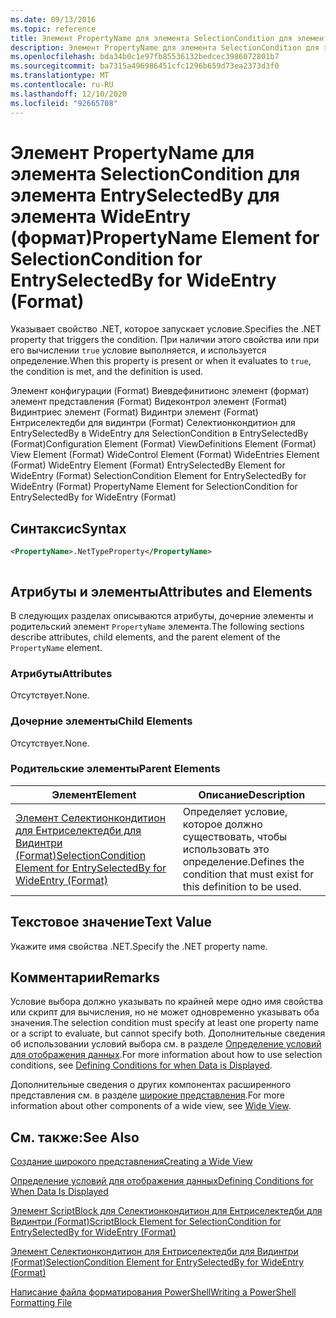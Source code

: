 ```yaml
---
ms.date: 09/13/2016
ms.topic: reference
title: Элемент PropertyName для элемента SelectionCondition для элемента EntrySelectedBy для элемента WideEntry (формат)
description: Элемент PropertyName для элемента SelectionCondition для элемента EntrySelectedBy для элемента WideEntry (формат)
ms.openlocfilehash: bda34b0c1e97fb85536132bedcec3986072801b7
ms.sourcegitcommit: ba7315a496986451cfc1296b659d73ea2373d3f0
ms.translationtype: MT
ms.contentlocale: ru-RU
ms.lasthandoff: 12/10/2020
ms.locfileid: "92665708"
---
```

# <a name="propertyname-element-for-selectioncondition-for-entryselectedby-for-wideentry-format"></a><span data-ttu-id="497c4-103">Элемент PropertyName для элемента SelectionCondition для элемента EntrySelectedBy для элемента WideEntry (формат)</span><span class="sxs-lookup"><span data-stu-id="497c4-103">PropertyName Element for SelectionCondition for EntrySelectedBy for WideEntry (Format)</span></span>

<span data-ttu-id="497c4-104">Указывает свойство .NET, которое запускает условие.</span><span class="sxs-lookup"><span data-stu-id="497c4-104">Specifies the .NET property that triggers the condition.</span></span> <span data-ttu-id="497c4-105">При наличии этого свойства или при его вычислении `true` условие выполняется, и используется определение.</span><span class="sxs-lookup"><span data-stu-id="497c4-105">When this property is present or when it evaluates to `true`, the condition is met, and the definition is used.</span></span>

<span data-ttu-id="497c4-106">Элемент конфигурации (Format) Виевдефинитионс элемент (формат) элемент представления (Format) Видеконтрол элемент (Format) Видинтриес элемент (Format) Видинтри элемент (Format) Ентриселектедби для видинтри (Format) Селектионкондитион для EntrySelectedBy в WideEntry для SelectionCondition в EntrySelectedBy (Format)</span><span class="sxs-lookup"><span data-stu-id="497c4-106">Configuration Element (Format) ViewDefinitions Element (Format) View Element (Format) WideControl Element (Format) WideEntries Element (Format) WideEntry Element (Format) EntrySelectedBy Element for WideEntry (Format) SelectionCondition Element for EntrySelectedBy for WideEntry (Format) PropertyName Element for SelectionCondition for EntrySelectedBy for WideEntry (Format)</span></span>

## <a name="syntax"></a><span data-ttu-id="497c4-107">Синтаксис</span><span class="sxs-lookup"><span data-stu-id="497c4-107">Syntax</span></span>

```xml
<PropertyName>.NetTypeProperty</PropertyName>
```

```csharp

```

## <a name="attributes-and-elements"></a><span data-ttu-id="497c4-108">Атрибуты и элементы</span><span class="sxs-lookup"><span data-stu-id="497c4-108">Attributes and Elements</span></span>

<span data-ttu-id="497c4-109">В следующих разделах описываются атрибуты, дочерние элементы и родительский элемент `PropertyName` элемента.</span><span class="sxs-lookup"><span data-stu-id="497c4-109">The following sections describe attributes, child elements, and the parent element of the `PropertyName` element.</span></span>

### <a name="attributes"></a><span data-ttu-id="497c4-110">Атрибуты</span><span class="sxs-lookup"><span data-stu-id="497c4-110">Attributes</span></span>

<span data-ttu-id="497c4-111">Отсутствует.</span><span class="sxs-lookup"><span data-stu-id="497c4-111">None.</span></span>

### <a name="child-elements"></a><span data-ttu-id="497c4-112">Дочерние элементы</span><span class="sxs-lookup"><span data-stu-id="497c4-112">Child Elements</span></span>

<span data-ttu-id="497c4-113">Отсутствует.</span><span class="sxs-lookup"><span data-stu-id="497c4-113">None.</span></span>

### <a name="parent-elements"></a><span data-ttu-id="497c4-114">Родительские элементы</span><span class="sxs-lookup"><span data-stu-id="497c4-114">Parent Elements</span></span>

|<span data-ttu-id="497c4-115">Элемент</span><span class="sxs-lookup"><span data-stu-id="497c4-115">Element</span></span>|<span data-ttu-id="497c4-116">Описание</span><span class="sxs-lookup"><span data-stu-id="497c4-116">Description</span></span>|
|-------------|-----------------|
|[<span data-ttu-id="497c4-117">Элемент Селектионкондитион для Ентриселектедби для Видинтри (Format)</span><span class="sxs-lookup"><span data-stu-id="497c4-117">SelectionCondition Element for EntrySelectedBy for WideEntry (Format)</span></span>](./selectioncondition-element-for-entryselectedby-for-widecontrol-format.md)|<span data-ttu-id="497c4-118">Определяет условие, которое должно существовать, чтобы использовать это определение.</span><span class="sxs-lookup"><span data-stu-id="497c4-118">Defines the condition that must exist for this definition to be used.</span></span>|

## <a name="text-value"></a><span data-ttu-id="497c4-119">Текстовое значение</span><span class="sxs-lookup"><span data-stu-id="497c4-119">Text Value</span></span>

<span data-ttu-id="497c4-120">Укажите имя свойства .NET.</span><span class="sxs-lookup"><span data-stu-id="497c4-120">Specify the .NET property name.</span></span>

## <a name="remarks"></a><span data-ttu-id="497c4-121">Комментарии</span><span class="sxs-lookup"><span data-stu-id="497c4-121">Remarks</span></span>

<span data-ttu-id="497c4-122">Условие выбора должно указывать по крайней мере одно имя свойства или скрипт для вычисления, но не может одновременно указывать оба значения.</span><span class="sxs-lookup"><span data-stu-id="497c4-122">The selection condition must specify at least one property name or a script to evaluate, but cannot specify both.</span></span> <span data-ttu-id="497c4-123">Дополнительные сведения об использовании условий выбора см. в разделе [Определение условий для отображения данных](./defining-conditions-for-displaying-data.md).</span><span class="sxs-lookup"><span data-stu-id="497c4-123">For more information about how to use selection conditions, see [Defining Conditions for when Data is Displayed](./defining-conditions-for-displaying-data.md).</span></span>

<span data-ttu-id="497c4-124">Дополнительные сведения о других компонентах расширенного представления см. в разделе [широкие представления](./creating-a-wide-view.md).</span><span class="sxs-lookup"><span data-stu-id="497c4-124">For more information about other components of a wide view, see [Wide View](./creating-a-wide-view.md).</span></span>

## <a name="see-also"></a><span data-ttu-id="497c4-125">См. также:</span><span class="sxs-lookup"><span data-stu-id="497c4-125">See Also</span></span>

[<span data-ttu-id="497c4-126">Создание широкого представления</span><span class="sxs-lookup"><span data-stu-id="497c4-126">Creating a Wide View</span></span>](./creating-a-wide-view.md)

[<span data-ttu-id="497c4-127">Определение условий для отображения данных</span><span class="sxs-lookup"><span data-stu-id="497c4-127">Defining Conditions for When Data Is Displayed</span></span>](./defining-conditions-for-displaying-data.md)

[<span data-ttu-id="497c4-128">Элемент ScriptBlock для Селектионкондитион для Ентриселектедби для Видинтри (Format)</span><span class="sxs-lookup"><span data-stu-id="497c4-128">ScriptBlock Element for SelectionCondition for EntrySelectedBy for WideEntry (Format)</span></span>](./scriptblock-element-for-selectioncondition-for-entryselectedby-for-widecontrol-format.md)

[<span data-ttu-id="497c4-129">Элемент Селектионкондитион для Ентриселектедби для Видинтри (Format)</span><span class="sxs-lookup"><span data-stu-id="497c4-129">SelectionCondition Element for EntrySelectedBy for WideEntry (Format)</span></span>](./selectioncondition-element-for-entryselectedby-for-widecontrol-format.md)

[<span data-ttu-id="497c4-130">Написание файла форматирования PowerShell</span><span class="sxs-lookup"><span data-stu-id="497c4-130">Writing a PowerShell Formatting File</span></span>](./writing-a-powershell-formatting-file.md)
